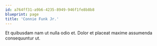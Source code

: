 ```yaml
---
id: a764ff31-a9b6-4235-8949-946f1fe8b8b8
blueprint: page
title: 'Connie Funk Jr.'
---
```

Et quibusdam nam ut nulla odio et. Dolor et placeat maxime assumenda consequuntur ut.